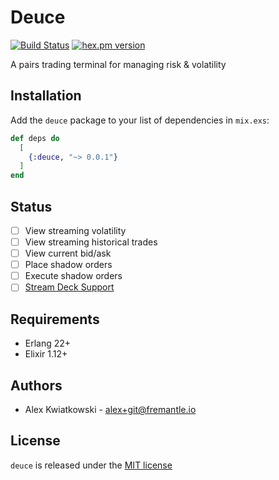 # Deuce
[![Build Status](https://github.com/fremantle-industries/deuce/workflows/test/badge.svg?branch=main)](https://github.com/fremantle-industries/deuce/actions?query=workflow%3Atest)
[![hex.pm version](https://img.shields.io/hexpm/v/deuce.svg?style=flat)](https://hex.pm/packages/deuce)

A pairs trading terminal for managing risk & volatility

## Installation

Add the `deuce` package to your list of dependencies in `mix.exs`:

```elixir
def deps do
  [
    {:deuce, "~> 0.0.1"}
  ]
end
```

## Status

* [ ] View streaming volatility
* [ ] View streaming historical trades
* [ ] View current bid/ask
* [ ] Place shadow orders
* [ ] Execute shadow orders
* [ ] [Stream Deck Support](https://www.elgato.com/en/stream-deck-xl)

## Requirements

- Erlang 22+
- Elixir 1.12+

## Authors

- Alex Kwiatkowski - alex+git@fremantle.io

## License

`deuce` is released under the [MIT license](./LICENSE)
